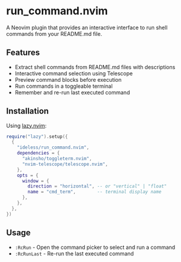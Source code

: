 # run_command.nvim

A Neovim plugin that provides an interactive interface to run shell commands from your README.md file.

## Features

- Extract shell commands from README.md files with descriptions
- Interactive command selection using Telescope
- Preview command blocks before execution
- Run commands in a toggleable terminal
- Remember and re-run last executed command

## Installation

Using [lazy.nvim](https://github.com/folke/lazy.nvim):

```lua
require("lazy").setup({
  {
    "ideless/run_command.nvim",
    dependencies = {
      "akinsho/toggleterm.nvim",
      "nvim-telescope/telescope.nvim",
    },
    opts = {
      window = {
        direction = "horizontal", -- or "vertical" | "float"
        name = "cmd_term",        -- terminal display name
      },
    },
  },
})
```

## Usage

- `:RcRun` - Open the command picker to select and run a command
- `:RcRunLast` - Re-run the last executed command
